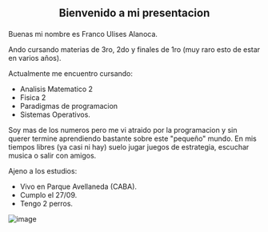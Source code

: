 ## <p align='center'>Bienvenido a mi presentacion </p> ##

Buenas mi nombre es Franco Ulises Alanoca.

Ando cursando materias de 3ro, 2do y finales de 1ro (muy raro esto de estar en varios años).

Actualmente me encuentro cursando: 
- Analisis Matematico 2
- Fisica 2
- Paradigmas de programacion
- Sistemas Operativos.


Soy mas de los numeros pero me vi atraido por la programacion y sin querer termine aprendiendo bastante sobre este "pequeño" mundo.
En mis tiempos libres (ya casi ni hay) suelo jugar juegos de estrategia, escuchar musica o salir con amigos.

Ajeno a los estudios:
- Vivo en Parque Avellaneda (CABA).
- Cumplo el 27/09.
- Tengo 2 perros.

![image](https://github.com/pdepjuevesTT/2024-presentacion-francoalanoca/assets/82734753/08774231-baec-4efd-a52c-b990a91f9313)
